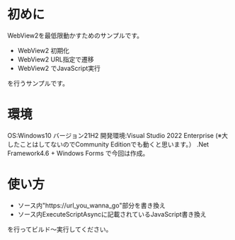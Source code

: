 # 初めに

WebView2を最低限動かすためのサンプルです。

- WebView2 初期化
- WebView2 URL指定で遷移
- WebView2 でJavaScript実行

を行うサンプルです。

# 環境

OS:Windows10 バージョン21H2
開発環境:Visual Studio 2022 Enterprise (※大したことはしてないのでCommunity Editionでも動くと思います。）
.Net Framework4.6 + Windows Forms で今回は作成。

# 使い方

- ソース内"https://url_you_wanna_go"部分を書き換え
- ソース内ExecuteScriptAsyncに記載されているJavaScript書き換え

を行ってビルド～実行してください。